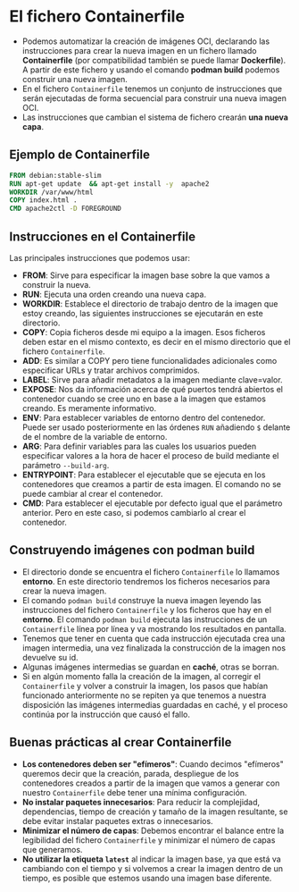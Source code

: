 # El fichero Containerfile

* Podemos automatizar la creación de imágenes OCI, declarando las instrucciones para crear la nueva imagen en un fichero llamado **Containerfile** (por compatibilidad también se puede llamar **Dockerfile**). A partir de este fichero y usando el comando **podman build** podemos construir una nueva imagen.
* En el fichero `Containerfile` tenemos un conjunto de instrucciones que serán ejecutadas de forma secuencial para construir una nueva imagen OCI. 
* Las instrucciones que cambian el sistema de fichero crearán **una nueva capa**.

## Ejemplo de Containerfile

```Dockerfile
FROM debian:stable-slim
RUN apt-get update  && apt-get install -y  apache2 
WORKDIR /var/www/html
COPY index.html .
CMD apache2ctl -D FOREGROUND
```

## Instrucciones en el Containerfile

Las principales instrucciones que podemos usar:

* **FROM**: Sirve para especificar la imagen base sobre la que vamos a construir la nueva.
* **RUN**: Ejecuta una orden creando una nueva capa.  
* **WORKDIR**: Establece el directorio de trabajo dentro de la imagen que estoy creando, las siguientes instrucciones se ejecutarán en este directorio.
* **COPY**: Copia ficheros desde mi equipo a la imagen. Esos ficheros deben estar en el mismo contexto, es decir en el mismo directorio que el fichero `Containerfile`. 
* **ADD**: Es similar a COPY pero tiene funcionalidades adicionales como especificar URLs  y tratar archivos comprimidos.
* **LABEL**: Sirve para añadir metadatos a la imagen mediante clave=valor.
* **EXPOSE**: Nos da información acerca de qué puertos tendrá abiertos el contenedor cuando se cree uno en base a la imagen que estamos creando. Es meramente informativo.  
* **ENV**: Para establecer variables de entorno dentro del contenedor. Puede ser usado posteriormente en las órdenes `RUN` añadiendo `$` delante de el nombre de la variable de entorno. 
* **ARG**: Para definir variables para las cuales los usuarios pueden especificar valores a la hora de hacer el proceso de build mediante el parámetro  `--build-arg`. 
* **ENTRYPOINT**: Para establecer el ejecutable que se ejecuta en los contenedores que creamos a partir de esta imagen. El comando no se puede cambiar al crear el contenedor.
* **CMD**: Para establecer el ejecutable por defecto igual que el parámetro anterior. Pero en este caso, si podemos cambiarlo al crear el contenedor.

## Construyendo imágenes con podman build

* El directorio donde se encuentra el fichero `Containerfile` lo llamamos **entorno**. En este directorio tendremos los ficheros necesarios para crear la nueva imagen.
* El comando `podman build` construye la nueva imagen leyendo las instrucciones del fichero `Containerfile` y los ficheros que hay en el **entorno**. El comando `podman build` ejecuta las instrucciones de un `Containerfile` línea por línea y va mostrando los resultados en pantalla.
* Tenemos que tener en cuenta que cada instrucción ejecutada crea una imagen intermedia, una vez finalizada la construcción de la imagen nos devuelve su id. 
* Algunas imágenes intermedias se guardan en **caché**, otras se borran. 
* Si en algún momento falla la creación de la imagen, al corregir el `Containerfile` y volver a construir la imagen, los pasos que habían funcionado anteriormente no se repiten ya que tenemos a nuestra disposición las imágenes intermedias guardadas en caché, y el proceso continúa por la instrucción que causó el fallo.

## Buenas prácticas al crear Containerfile

* **Los contenedores deben ser "efímeros"**: Cuando decimos "efímeros" queremos decir que la creación, parada, despliegue de los contenedores creados a partir de la imagen que vamos a generar con nuestro `Containerfile` debe tener una mínima configuración.
* **No instalar paquetes innecesarios**: Para reducir la complejidad, dependencias, tiempo de creación y tamaño de la imagen resultante, se debe evitar instalar paquetes extras o innecesarios. 
* **Minimizar el número de capas**: Debemos encontrar el balance entre la legibilidad del fichero `Containerfile` y minimizar el número de capas que generamos.
* **No utilizar la etiqueta `latest`** al indicar la imagen base, ya que está va cambiando con el tiempo y si volvemos a crear la imagen dentro de un tiempo, es posible que estemos usando una imagen base diferente.
